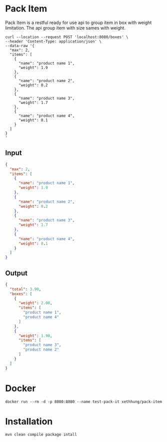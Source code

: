 # Pack Item
Pack Item is a restful ready for use api to group item in box with weight limitation.
The api group item with size sames with weight.

```shell
curl --location --request POST 'localhost:8080/boxes' \
--header 'Content-Type: application/json' \
--data-raw '{
  "max": 2,
  "items": [
    {
      "name": "product name 1",
      "weight": 1.9
    },
    {
      "name": "product name 2",
      "weight": 0.2
    },
    {
      "name": "product name 3",
      "weight": 1.7
    },
    {
      "name": "product name 4",
      "weight": 0.1
    }
  ]
}
'
```

## Input

```json
{
  "max": 2,
  "items": [
    {
      "name": "product name 1",
      "weight": 1.9
    },
    {
      "name": "product name 2",
      "weight": 0.2
    },
    {
      "name": "product name 3",
      "weight": 1.7
    },
    {
      "name": "product name 4",
      "weight": 0.1
    }
  ]
}
```
## Output
```json
{
  "total": 3.90,
  "boxes": [
    {
      "weight": 2.00,
      "items": [
        "product name 1",
        "product name 4"
      ]
    },
    {
      "weight": 1.90,
      "items": [
        "product name 3",
        "product name 2"
      ]
    }
  ]
}
```


# Docker
```shell
docker run --rm -d -p 8080:8080 --name test-pack-it xethhung/pack-item
```

# Installation
```shell
mvn clean compile package intall
```





